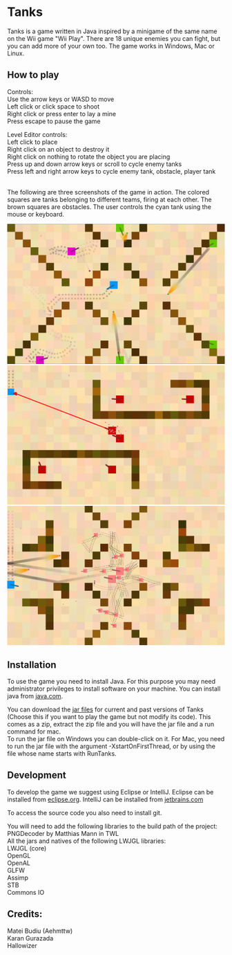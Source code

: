 # Tanks

Tanks is a game written in Java inspired by a minigame of the same name on the Wii game "Wii Play".
There are 18 unique enemies you can fight, but you can add more of your own too.
The game works in Windows, Mac or Linux.

## How to play

Controls: <br>
Use the arrow keys or WASD to move<br>
Left click or click space to shoot<br>
Right click or press enter to lay a mine<br>
Press escape to pause the game<br>

Level Editor controls:<br>
Left click to place<br>
Right click on an object to destroy it<br>
Right click on nothing to rotate the object you are placing<br>
Press up and down arrow keys or scroll to cycle enemy tanks<br>
Press left and right arrow keys to cycle enemy tank, obstacle, player tank<br><br>

The following are three screenshots of the game in action.  The colored squares are
tanks belonging to different teams, firing at each other.  The brown squares are
obstacles.  The user controls the cyan tank using the mouse or keyboard.

![Gameplay](screenshot1.PNG)
![Gameplay](screenshot2.PNG)
![Gameplay](screenshot3.PNG)

## Installation

To use the game you need to install Java.  For this purpose you may need
administrator privileges to install software on your machine.  You can install java 
from [java.com](https://java.com/download).

You can download the [jar files](https://1drv.ms/u/s!AnwBrt306BrJ-ltbmsJuG2pZdfVk?e=dNsY3z) for current and past versions of Tanks (Choose this if you want to play the game but not modify its code).
This comes as a zip, extract the zip file and you will have the jar file and a run command for mac.  
To run the jar file on Windows you can double-click on it. For Mac, you need to run the jar file with the
argument -XstartOnFirstThread, or by using the file whose name starts with RunTanks.

## Development

To develop the game we suggest using Eclipse or IntelliJ.  Eclipse can be installed from 
[eclipse.org](http://www.eclipse.org/downloads/).  IntelliJ can be installed from 
[jetbrains.com](https://www.jetbrains.com/idea/download/)<br>

To access the source code you also need to install git.<br>

You will need to add the following libraries to the build path of the project: <br>
PNGDecoder by Matthias Mann in TWL<br>
All the jars and natives of the following LWJGL libraries:<br>
LWJGL (core)<br>
OpenGL<br>
OpenAL<br>
GLFW<br>
Assimp<br>
STB<br>
Commons IO<br>

## Credits:

Matei Budiu (Aehmttw)<br>
Karan Gurazada<br>
Hallowizer
